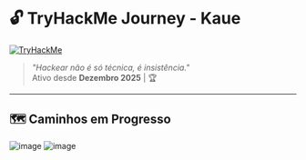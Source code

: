 # 🔓 TryHackMe Journey - Kaue

[![TryHackMe](https://img.shields.io/badge/TryHackMe-Profile-212C42?style=for-the-badge&logo=tryhackme&logoColor=white)](https://tryhackme.com/p/Kaue7)

> *"Hackear não é só técnica, é insistência."*  
> Ativo desde **Dezembro 2025** | 🏆 

---

## 🗺️ Caminhos em Progresso
<!-- Adicione suas imagens abaixo desta linha -->
![image](https://github.com/user-attachments/assets/f390afec-b293-41a4-8948-89f69007e966)
![image](https://github.com/user-attachments/assets/2b556302-0b43-429e-9c92-68cf5f3bb84d)
